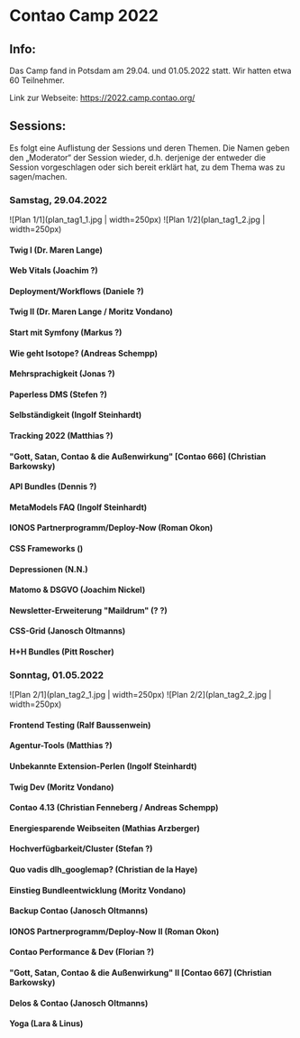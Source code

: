 # Contao Camp 2022

## Info:
Das Camp fand in Potsdam am 29.04. und 01.05.2022 statt. Wir hatten etwa 60 Teilnehmer.

Link zur Webseite: https://2022.camp.contao.org/

## Sessions:
Es folgt eine Auflistung der Sessions und deren Themen. Die Namen geben den
„Moderator“ der Session wieder, d.h. derjenige der entweder die Session
vorgeschlagen oder sich bereit erklärt hat, zu dem Thema was zu sagen/machen.

### Samstag, 29.04.2022
![Plan 1/1](plan_tag1_1.jpg | width=250px)
![Plan 1/2](plan_tag1_2.jpg | width=250px)

#### Twig I (Dr. Maren Lange)

#### Web Vitals (Joachim ?)

#### Deployment/Workflows (Daniele ?)

#### Twig II (Dr. Maren Lange / Moritz Vondano)

#### Start mit Symfony (Markus ?)

#### Wie geht Isotope? (Andreas Schempp)

#### Mehrsprachigkeit (Jonas ?)

#### Paperless DMS (Stefen ?)

#### Selbständigkeit (Ingolf Steinhardt)

#### Tracking 2022 (Matthias ?)


#### "Gott, Satan, Contao & die Außenwirkung" [Contao 666] (Christian Barkowsky)

#### API Bundles (Dennis ?)

#### MetaModels FAQ (Ingolf Steinhardt)

#### IONOS Partnerprogramm/Deploy-Now (Roman Okon)

#### CSS Frameworks ()

#### Depressionen (N.N.)

#### Matomo & DSGVO (Joachim Nickel)

#### Newsletter-Erweiterung "Maildrum" (? ?)

#### CSS-Grid (Janosch Oltmanns)

#### H+H Bundles (Pitt Roscher)


### Sonntag, 01.05.2022
![Plan 2/1](plan_tag2_1.jpg | width=250px)
![Plan 2/2](plan_tag2_2.jpg | width=250px)

#### Frontend Testing (Ralf Baussenwein)

#### Agentur-Tools (Matthias ?)

#### Unbekannte Extension-Perlen (Ingolf Steinhardt)

#### Twig Dev (Moritz Vondano)

#### Contao 4.13 (Christian Fenneberg / Andreas Schempp)

#### Energiesparende Weibseiten (Mathias Arzberger)

#### Hochverfügbarkeit/Cluster (Stefan ?)

#### Quo vadis dlh_googlemap? (Christian de la Haye)

#### Einstieg Bundleentwicklung (Moritz Vondano)

#### Backup Contao (Janosch Oltmanns)

#### IONOS Partnerprogramm/Deploy-Now II (Roman Okon)

#### Contao Performance & Dev (Florian ?)

#### "Gott, Satan, Contao & die Außenwirkung" II [Contao 667] (Christian Barkowsky)

#### Delos & Contao  (Janosch Oltmanns)

#### Yoga (Lara & Linus)
